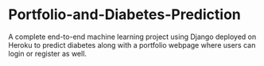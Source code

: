# Portfolio-and-Diabetes-Prediction
A complete end-to-end machine learning project using Django deployed on Heroku to predict diabetes along with a portfolio webpage where users can login or register as well.
